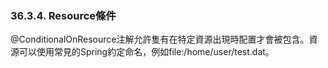 ### 36.3.4. Resource條件

@ConditionalOnResource注解允許隻有在特定資源出現時配置才會被包含。資源可以使用常見的Spring約定命名，例如file:/home/user/test.dat。
